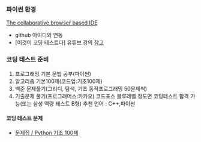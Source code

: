 ### 파이썬 환경

[The collaborative browser based IDE](https://replit.com/)

- github 아이디와 연동
- [이것이 코딩 테스트다] 유튜브 강의 [참고](https://youtu.be/Mf0pYO8VAZk)



### 코딩 테스트 준비

1. 프로그래밍 기본 문법 공부(파이썬)
2. 알고리즘 기본100제(코드업:기초100제)
3. 백준 문제풀기(그리디, 탐색, 기초 동적프로그래밍 50문제씩)
4. 기출문제 풀기(프로그래머스:카카오) 코드포스 블루레벨 정도면 코딩테스트 합격 가능(또는 삼성 역량 테스트 B형) 추천 언어 : C++,파이썬



#### 코딩 테스트 문제

- [문제집 / Python 기초 100제](https://www.codeup.kr/problemsetsol.php?psid=33)




